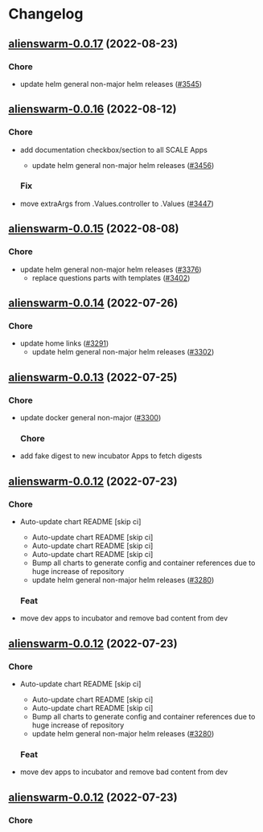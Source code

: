 # Changelog



## [alienswarm-0.0.17](https://github.com/truecharts/charts/compare/alienswarm-reactivedrop-0.0.16...alienswarm-0.0.17) (2022-08-23)

### Chore

- update helm general non-major helm releases ([#3545](https://github.com/truecharts/charts/issues/3545))




## [alienswarm-0.0.16](https://github.com/truecharts/charts/compare/alienswarm-reactivedrop-0.0.15...alienswarm-0.0.16) (2022-08-12)

### Chore

- add documentation checkbox/section to all SCALE Apps
  - update helm general non-major helm releases ([#3456](https://github.com/truecharts/charts/issues/3456))

  ### Fix

- move extraArgs from .Values.controller to .Values ([#3447](https://github.com/truecharts/charts/issues/3447))




## [alienswarm-0.0.15](https://github.com/truecharts/charts/compare/alienswarm-0.0.14...alienswarm-0.0.15) (2022-08-08)

### Chore

- update helm general non-major helm releases ([#3376](https://github.com/truecharts/charts/issues/3376))
  - replace questions parts with templates ([#3402](https://github.com/truecharts/charts/issues/3402))




## [alienswarm-0.0.14](https://github.com/truecharts/apps/compare/alienswarm-reactivedrop-0.0.13...alienswarm-0.0.14) (2022-07-26)

### Chore

- update home links ([#3291](https://github.com/truecharts/apps/issues/3291))
  - update helm general non-major helm releases ([#3302](https://github.com/truecharts/apps/issues/3302))




## [alienswarm-0.0.13](https://github.com/truecharts/apps/compare/alienswarm-reactivedrop-0.0.12...alienswarm-0.0.13) (2022-07-25)

### Chore

- update docker general non-major ([#3300](https://github.com/truecharts/apps/issues/3300))

  ### Chore

- add fake digest to new incubator Apps to fetch digests




## [alienswarm-0.0.12](https://github.com/truecharts/apps/compare/alienswarm-reactivedrop-0.0.11...alienswarm-0.0.12) (2022-07-23)

### Chore

- Auto-update chart README [skip ci]
  - Auto-update chart README [skip ci]
  - Auto-update chart README [skip ci]
  - Auto-update chart README [skip ci]
  - Bump all charts to generate config and container references due to huge increase of repository
  - update helm general non-major helm releases ([#3280](https://github.com/truecharts/apps/issues/3280))

  ### Feat

- move dev apps to incubator and remove bad content from dev




## [alienswarm-0.0.12](https://github.com/truecharts/apps/compare/alienswarm-reactivedrop-0.0.11...alienswarm-0.0.12) (2022-07-23)

### Chore

- Auto-update chart README [skip ci]
  - Auto-update chart README [skip ci]
  - Auto-update chart README [skip ci]
  - Bump all charts to generate config and container references due to huge increase of repository
  - update helm general non-major helm releases ([#3280](https://github.com/truecharts/apps/issues/3280))

  ### Feat

- move dev apps to incubator and remove bad content from dev




## [alienswarm-0.0.12](https://github.com/truecharts/apps/compare/alienswarm-reactivedrop-0.0.11...alienswarm-0.0.12) (2022-07-23)

### Chore

